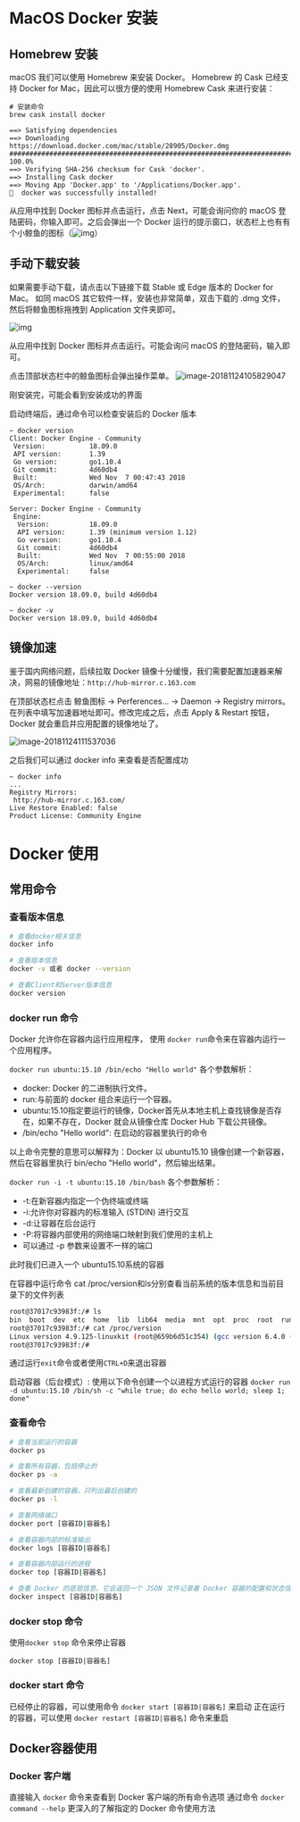 # MacOS Docker 安装

## Homebrew 安装

macOS 我们可以使用 Homebrew 来安装 Docker。
Homebrew 的 Cask 已经支持 Docker for Mac，因此可以很方便的使用 Homebrew Cask 来进行安装：

```shell
# 安装命令
brew cask install docker

==> Satisfying dependencies
==> Downloading https://download.docker.com/mac/stable/28905/Docker.dmg
######################################################################## 100.0%
==> Verifying SHA-256 checksum for Cask 'docker'.
==> Installing Cask docker
==> Moving App 'Docker.app' to '/Applications/Docker.app'.
🍺  docker was successfully installed!
```
从应用中找到 Docker 图标并点击运行，点击 Next，可能会询问你的 macOS 登陆密码，你输入即可。之后会弹出一个 Docker 运行的提示窗口，状态栏上也有有个小鲸鱼的图标（![img](assets/1515480613-2248-whale-x.png)）

## 手动下载安装

如果需要手动下载，请点击以下链接下载 Stable 或 Edge 版本的 Docker for Mac。
如同 macOS 其它软件一样，安装也非常简单，双击下载的 .dmg 文件，然后将鲸鱼图标拖拽到 Application 文件夹即可。

![img](http://www.runoob.com/wp-content/uploads/2018/01/1515480386-7270-1293367-9516b2edf79deee7.png)

从应用中找到 Docker 图标并点击运行。可能会询问 macOS 的登陆密码，输入即可。

点击顶部状态栏中的鲸鱼图标会弹出操作菜单。
![image-20181124105829047](assets/image-20181124105829047.png)

刚安装完，可能会看到安装成功的界面

启动终端后，通过命令可以检查安装后的 Docker 版本
```shell
~ docker version
Client: Docker Engine - Community
 Version:           18.09.0
 API version:       1.39
 Go version:        go1.10.4
 Git commit:        4d60db4
 Built:             Wed Nov  7 00:47:43 2018
 OS/Arch:           darwin/amd64
 Experimental:      false

Server: Docker Engine - Community
 Engine:
  Version:          18.09.0
  API version:      1.39 (minimum version 1.12)
  Go version:       go1.10.4
  Git commit:       4d60db4
  Built:            Wed Nov  7 00:55:00 2018
  OS/Arch:          linux/amd64
  Experimental:     false
  
~ docker --version
Docker version 18.09.0, build 4d60db4

~ docker -v
Docker version 18.09.0, build 4d60db4
```
## 镜像加速

鉴于国内网络问题，后续拉取 Docker 镜像十分缓慢，我们需要配置加速器来解决，网易的镜像地址：`http://hub-mirror.c.163.com`

在顶部状态栏点击 鲸鱼图标 -> Perferences... -> Daemon -> Registry mirrors。在列表中填写加速器地址即可。修改完成之后，点击 Apply & Restart 按钮，Docker 就会重启并应用配置的镜像地址了。

![image-20181124111537036](assets/image-20181124111537036.png)

之后我们可以通过 docker info 来查看是否配置成功
```shell
~ docker info
...
Registry Mirrors:
 http://hub-mirror.c.163.com/
Live Restore Enabled: false
Product License: Community Engine
```

# Docker 使用

## 常用命令

### 查看版本信息

```bash
# 查看docker相关信息
docker info

# 查看版本信息
docker -v 或者 docker --version

# 查看Client和Server版本信息
docker version
```

### docker run 命令

Docker 允许你在容器内运行应用程序， 使用 `docker run`命令来在容器内运行一个应用程序。

`docker run ubuntu:15.10 /bin/echo "Hello world"`
各个参数解析：

 * docker: Docker 的二进制执行文件。
 * run:与前面的 docker 组合来运行一个容器。
 * ubuntu:15.10指定要运行的镜像，Docker首先从本地主机上查找镜像是否存在，如果不存在，Docker 就会从镜像仓库 Docker Hub 下载公共镜像。
 * /bin/echo "Hello world": 在启动的容器里执行的命令

以上命令完整的意思可以解释为：Docker 以 ubuntu15.10 镜像创建一个新容器，然后在容器里执行 bin/echo "Hello world"，然后输出结果。

`docker run -i -t ubuntu:15.10 /bin/bash`
各个参数解析：

 * -t:在新容器内指定一个伪终端或终端
 * -i:允许你对容器内的标准输入 (STDIN) 进行交互
 * -d:让容器在后台运行
 * -P:将容器内部使用的网络端口映射到我们使用的主机上
 *  可以通过 -p 参数来设置不一样的端口


此时我们已进入一个 ubuntu15.10系统的容器

在容器中运行命令 cat /proc/version和ls分别查看当前系统的版本信息和当前目录下的文件列表

```bash
root@37017c93983f:/# ls
bin  boot  dev  etc  home  lib  lib64  media  mnt  opt  proc  root  run  sbin  srv  sys  tmp  usr  var
root@37017c93983f:/# cat /proc/version
Linux version 4.9.125-linuxkit (root@659b6d51c354) (gcc version 6.4.0 (Alpine 6.4.0) ) #1 SMP Fri Sep 7 08:20:28 UTC 2018
root@37017c93983f:/#
```
通过运行`exit`命令或者使用`CTRL+D`来退出容器


启动容器（后台模式）: 使用以下命令创建一个以进程方式运行的容器
`docker run -d ubuntu:15.10 /bin/sh -c "while true; do echo hello world; sleep 1; done"`

### 查看命令

```bash
# 查看当前运行的容器
docker ps

# 查看所有容器，包括停止的
docker ps -a

# 查看最新创建的容器，只列出最后创建的
docker ps -l

# 查看网络端口
docker port [容器ID|容器名]

# 查看容器内部的标准输出
docker logs [容器ID|容器名]

# 查看容器内部运行的进程
docker top [容器ID|容器名]

# 查看 Docker 的底层信息。它会返回一个 JSON 文件记录着 Docker 容器的配置和状态信息
docker inspect [容器ID|容器名]
```

### docker stop 命令

 使用`docker stop` 命令来停止容器
 
 `docker stop [容器ID|容器名]`
 
 ### docker start 命令
 
 已经停止的容器，可以使用命令 `docker start [容器ID|容器名]` 来启动
 正在运行的容器，可以使用 `docker restart [容器ID|容器名]` 命令来重启
 
 ## Docker容器使用
 
 ### Docker 客户端
 
 直接输入 `docker` 命令来查看到 Docker 客户端的所有命令选项
 通过命令 `docker command --help` 更深入的了解指定的 Docker 命令使用方法
 
 
 
 
 
 